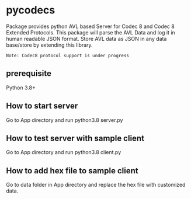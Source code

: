 # pycodecs
Package provides python AVL based Server for Codec 8 and Codec 8 Extended Protocols.
This package will parse the AVL Data and log it in human readable JSON format. Store AVL data as JSON in any data base/store by extending this library.
```
Note: Codec8 protocol support is under progress
```
## prerequisite

Python 3.8+

## How to start server
Go to App directory and run python3.8 server.py

## How to test server with sample client
Go to App directory and run python3.8 client.py

## How to add hex file to sample client
Go to data folder in App directory and replace the hex file with customized data.

